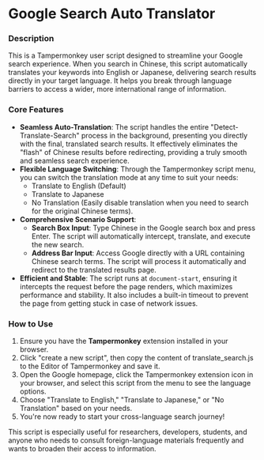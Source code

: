 # Google Search Auto Translator

### Description
This is a Tampermonkey user script designed to streamline your Google search experience. When you search in Chinese, this script automatically translates your keywords into English or Japanese, delivering search results directly in your target language. It helps you break through language barriers to access a wider, more international range of information.

### Core Features
*   **Seamless Auto-Translation**: The script handles the entire "Detect-Translate-Search" process in the background, presenting you directly with the final, translated search results. It effectively eliminates the "flash" of Chinese results before redirecting, providing a truly smooth and seamless search experience.
*   **Flexible Language Switching**: Through the Tampermonkey script menu, you can switch the translation mode at any time to suit your needs:
    *   Translate to English (Default)
    *   Translate to Japanese
    *   No Translation (Easily disable translation when you need to search for the original Chinese terms).
*   **Comprehensive Scenario Support**:
    *   **Search Box Input**: Type Chinese in the Google search box and press Enter. The script will automatically intercept, translate, and execute the new search.
    *   **Address Bar Input**: Access Google directly with a URL containing Chinese search terms. The script will process it automatically and redirect to the translated results page.
*   **Efficient and Stable**: The script runs at `document-start`, ensuring it intercepts the request before the page renders, which maximizes performance and stability. It also includes a built-in timeout to prevent the page from getting stuck in case of network issues.

### How to Use
1.  Ensure you have the **Tampermonkey** extension installed in your browser.
2.  Click "create a new script", then copy the content of translate_search.js to the Editor of Tampermonkey and save it.
3.  Open the Google homepage, click the Tampermonkey extension icon in your browser, and select this script from the menu to see the language options.
4.  Choose "Translate to English," "Translate to Japanese," or "No Translation" based on your needs.
5.  You're now ready to start your cross-language search journey!

This script is especially useful for researchers, developers, students, and anyone who needs to consult foreign-language materials frequently and wants to broaden their access to information.
